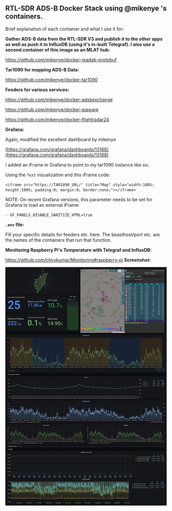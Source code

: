 ## RTL-SDR ADS-B Docker Stack using @mikenye 's containers.

Brief explanation of each container and what I use it for:

**Gather ADS-B data from the RTL-SDR V3 and publish it to the other apps as well as push it to InfluxDB (using it's in-built Telegraf). I also use a second container of this image as an MLAT hub:**

https://github.com/mikenye/docker-readsb-protobuf

**Tar1090 for mapping ADS-B Data:**

https://github.com/mikenye/docker-tar1090

**Feeders for various services:**

https://github.com/mikenye/docker-adsbexchange

https://github.com/mikenye/docker-piaware

https://github.com/mikenye/docker-flightradar24

**Grafana:**

Again, modified the excellent dashboard by mikenye

[https://grafana.com/grafana/dashboards/13168](https://grafana.com/grafana/dashboards/13168)

I added an iFrame in Grafana to point to my tar1090 instance like so:

Using the  `Text`  visualization and this iFrame code:

```
<iframe src="https://TAR1090_URL/" title="Map" style="width:100%; height:100%; padding:0; margin:0; border:none;"></iframe>         
```

NOTE: On recent Grafana versions, this parameter needs to be set for Grafana to load an external iFrame:

```
- GF_PANELS_DISABLE_SANITIZE_HTML=true
```

**`.env`  file:**

Fill your specific details for feeders etc. here. The beasthost/port etc. are the names of the containers that run that function.


**Monitoring Raspberry Pi's Temperature with Telegraf and InfluxDB:**

https://github.com/chvvkumar/Monitoring#raspberry-pi
**Screenshot:**

![](/Screenshot.png)

